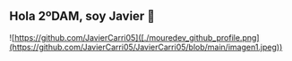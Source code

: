 ## Hola 2ºDAM, soy Javier 👋


![https://github.com/JavierCarri05]([./mouredev_github_profile.png](https://github.com/JavierCarri05/JavierCarri05/blob/main/imagen1.jpeg))



<!--
**JavierCarri05/JavierCarri05** is a ✨ _special_ ✨ repository because its `README.md` (this file) appears on your GitHub profile.

Here are some ideas to get you started:

- 🔭 I’m currently working on ...
- 🌱 I’m currently learning ...
- 👯 I’m looking to collaborate on ...
- 🤔 I’m looking for help with ...
- 💬 Ask me about ...
- 📫 How to reach me: ...
- 😄 Pronouns: ...
- ⚡ Fun fact: ...
-->
